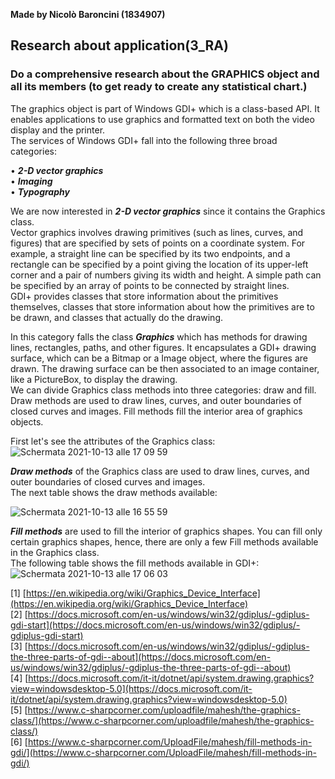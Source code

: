 **Made by Nicolò Baroncini (1834907)**

## Research about application(3_RA)
### Do a comprehensive research about the GRAPHICS object and all its members (to get ready to create any statistical chart.)
The graphics object is part of Windows GDI+ which is a class-based API. It enables applications to use graphics and formatted text on both the video display and the printer.\
The services of Windows GDI+ fall into the following three broad categories:

• ***2-D vector graphics***\
• ***Imaging***\
• ***Typography***

We are now interested in ***2-D vector graphics*** since it contains the Graphics class.\
Vector graphics involves drawing primitives (such as lines, curves, and figures) that are specified by sets of points on a coordinate system. For example, a straight line can be specified by its two endpoints, and a rectangle can be specified by a point giving the location of its upper-left corner and a pair of numbers giving its width and height. A simple path can be specified by an array of points to be connected by straight lines.\
GDI+ provides classes that store information about the primitives themselves, classes that store information about how the primitives are to be drawn, and classes that actually do the drawing.

In this category falls the class ***Graphics*** which has methods for drawing lines, rectangles, paths, and other figures. It encapsulates a GDI+ drawing surface, which can be a Bitmap or a Image object, where the figures are drawn. The drawing surface can be then associated to an image container, like a PictureBox, to display the drawing.\
We can divide Graphics class methods into three categories: draw and fill. Draw methods are used to draw lines, curves, and outer boundaries of closed curves and images. Fill methods fill the interior area of graphics objects.

First let's see the attributes of the Graphics class:\
![Schermata 2021-10-13 alle 17 09 59](https://user-images.githubusercontent.com/78324346/137161593-e5774d05-374f-451d-af96-ba2520198be5.png)

***Draw methods*** of the Graphics class are used to draw lines, curves, and outer boundaries of closed curves and images. \
The next table shows the draw methods available:

![Schermata 2021-10-13 alle 16 55 59](https://user-images.githubusercontent.com/78324346/137158837-f1ea08d0-cb64-4adb-8e54-71999814f94e.png)

***Fill methods*** are used to fill the interior of graphics shapes. You can fill only certain graphics shapes, hence, there are only a few Fill methods available in the Graphics class.\
The following table shows the fill methods available in GDI+:
![Schermata 2021-10-13 alle 17 06 03](https://user-images.githubusercontent.com/78324346/137160721-36790a92-0db8-416a-b23b-1b368e729f8e.png)

[1] [https://en.wikipedia.org/wiki/Graphics_Device_Interface](https://en.wikipedia.org/wiki/Graphics_Device_Interface) \
[2] [https://docs.microsoft.com/en-us/windows/win32/gdiplus/-gdiplus-gdi-start](https://docs.microsoft.com/en-us/windows/win32/gdiplus/-gdiplus-gdi-start) \
[3] [https://docs.microsoft.com/en-us/windows/win32/gdiplus/-gdiplus-the-three-parts-of-gdi--about](https://docs.microsoft.com/en-us/windows/win32/gdiplus/-gdiplus-the-three-parts-of-gdi--about) \
[4] [https://docs.microsoft.com/it-it/dotnet/api/system.drawing.graphics?view=windowsdesktop-5.0](https://docs.microsoft.com/it-it/dotnet/api/system.drawing.graphics?view=windowsdesktop-5.0) \
[5] [https://www.c-sharpcorner.com/uploadfile/mahesh/the-graphics-class/](https://www.c-sharpcorner.com/uploadfile/mahesh/the-graphics-class/) \
[6] [https://www.c-sharpcorner.com/UploadFile/mahesh/fill-methods-in-gdi/](https://www.c-sharpcorner.com/UploadFile/mahesh/fill-methods-in-gdi/)
